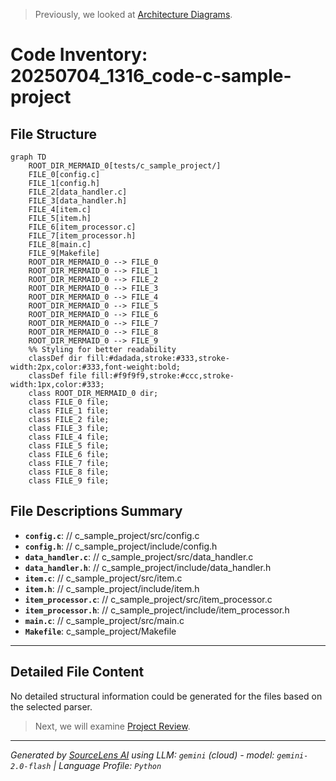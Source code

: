 > Previously, we looked at [Architecture Diagrams](08_diagrams.md).

# Code Inventory: 20250704_1316_code-c-sample-project
## File Structure
```mermaid
graph TD
    ROOT_DIR_MERMAID_0[tests/c_sample_project/]
    FILE_0[config.c]
    FILE_1[config.h]
    FILE_2[data_handler.c]
    FILE_3[data_handler.h]
    FILE_4[item.c]
    FILE_5[item.h]
    FILE_6[item_processor.c]
    FILE_7[item_processor.h]
    FILE_8[main.c]
    FILE_9[Makefile]
    ROOT_DIR_MERMAID_0 --> FILE_0
    ROOT_DIR_MERMAID_0 --> FILE_1
    ROOT_DIR_MERMAID_0 --> FILE_2
    ROOT_DIR_MERMAID_0 --> FILE_3
    ROOT_DIR_MERMAID_0 --> FILE_4
    ROOT_DIR_MERMAID_0 --> FILE_5
    ROOT_DIR_MERMAID_0 --> FILE_6
    ROOT_DIR_MERMAID_0 --> FILE_7
    ROOT_DIR_MERMAID_0 --> FILE_8
    ROOT_DIR_MERMAID_0 --> FILE_9
    %% Styling for better readability
    classDef dir fill:#dadada,stroke:#333,stroke-width:2px,color:#333,font-weight:bold;
    classDef file fill:#f9f9f9,stroke:#ccc,stroke-width:1px,color:#333;
    class ROOT_DIR_MERMAID_0 dir;
    class FILE_0 file;
    class FILE_1 file;
    class FILE_2 file;
    class FILE_3 file;
    class FILE_4 file;
    class FILE_5 file;
    class FILE_6 file;
    class FILE_7 file;
    class FILE_8 file;
    class FILE_9 file;
```
## File Descriptions Summary
*   **`config.c`**: // c_sample_project/src/config.c
*   **`config.h`**: // c_sample_project/include/config.h
*   **`data_handler.c`**: // c_sample_project/src/data_handler.c
*   **`data_handler.h`**: // c_sample_project/include/data_handler.h
*   **`item.c`**: // c_sample_project/src/item.c
*   **`item.h`**: // c_sample_project/include/item.h
*   **`item_processor.c`**: // c_sample_project/src/item_processor.c
*   **`item_processor.h`**: // c_sample_project/include/item_processor.h
*   **`main.c`**: // c_sample_project/src/main.c
*   **`Makefile`**: c_sample_project/Makefile
---
## Detailed File Content
No detailed structural information could be generated for the files based on the selected parser.

> Next, we will examine [Project Review](10_project_review.md).


---

*Generated by [SourceLens AI](https://github.com/openXFlow/sourceLensAI) using LLM: `gemini` (cloud) - model: `gemini-2.0-flash` | Language Profile: `Python`*